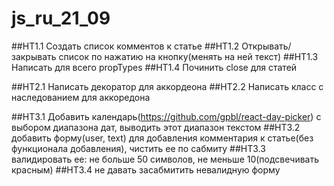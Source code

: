 # js_ru_21_09

##HT1.1 Создать список комментов к статье
##HT1.2 Открывать/закрывать список по нажатию на кнопку(менять на ней текст)
##HT1.3 Написать для всего propTypes
##HT1.4 Починить close для статей

##HT2.1 Написать декоратор для аккордеона
##HT2.2 Написать класс с наследованием для аккоредона

##HT3.1 Добавить календарь(https://github.com/gpbl/react-day-picker) с выбором диапазона дат, выводить этот диапазон текстом
##HT3.2 добавить форму(user, text) для добавления комментария к статье(без функционала добавления), чистить ее по сабмиту
##HT3.3 валидировать ее: не больше 50 символов, не меньше 10(подсвечивать красным)
##HT3.4 не давать засабмитить невалидную форму